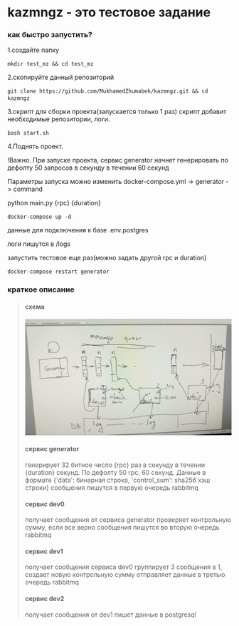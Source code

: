 # kazmngz - это тестовое задание 

### как быстро запустить?

1.создайте папку
```console
mkdir test_mz && cd test_mz
```

2.скопируйте данный репозиторий
    
```console
git clone https://github.com/MukhamedZhumabek/kazmngz.git && cd kazmngz
```

3.скрипт для сборки проекта(запускается только 1 раз)
скрипт добавит необходимые репозитории, логи.

```console
bash start.sh
```

4.Поднять проект.

!Важно. При запуске проекта, сервис generator начнет генерировать по дефолту 50 запросов в секунду в течении 60 секунд

Параметры запуска можно изменить  docker-compose.yml -> generator -> command

python main.py {rpc} {duration}


```console
docker-compose up -d
```

данные для подключения к базе .env.postgres

логи пишутся в /logs

запустить тестовое еще раз(можно задать другой rpc и duration)
```console
docker-compose restart generator
```

### краткое описание 
>#### схема
>![My Image](test.jpg)
>#### сервис generator
> генерирует 32 битное число
> {rpc} раз в секунду в течении {duration} секунд. По дефолту 50 rpc, 60 секунд.
> Данные в формате {'data': бинарная строка, 'control_sum': sha256 хэш строки}
> сообщения пишутся в первую очередь rabbitmq
>#### сервис dev0
> получает сообщения от сервиса generator
> проверяет контрольную сумму, если все верно сообщения пишутся во вторую очередь rabbitmq
>#### сервис dev1
> получает сообщения сервиса dev0
> группирует 3 сообщения в 1, создает новую контрольную сумму
> отправляет данные в третью очередь rabbitmq
>#### сервис dev2
> получает сообщения от dev1
> пишет данные в postgresql



